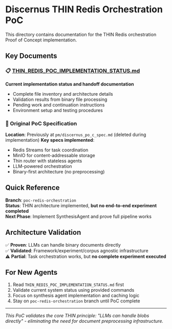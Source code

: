 # Discernus THIN Redis Orchestration PoC

This directory contains documentation for the THIN Redis orchestration Proof of Concept implementation.

## Key Documents

### 📋 [THIN_REDIS_POC_IMPLEMENTATION_STATUS.md](./THIN_REDIS_POC_IMPLEMENTATION_STATUS.md)
**Current implementation status and handoff documentation**
- Complete file inventory and architecture details
- Validation results from binary file processing
- Pending work and continuation instructions
- Environment setup and testing procedures

### 📐 Original PoC Specification
**Location**: Previously at `pm/discernus_po_c_spec.md` (deleted during implementation)
**Key specs implemented**:
- Redis Streams for task coordination
- MinIO for content-addressable storage
- Thin router with stateless agents
- LLM-powered orchestration
- Binary-first architecture (no preprocessing)

## Quick Reference

**Branch**: `poc-redis-orchestration`  
**Status**: THIN architecture implemented, **but no end-to-end experiment completed**  
**Next Phase**: Implement SynthesisAgent and prove full pipeline works

## Architecture Validation

✅ **Proven**: LLMs can handle binary documents directly  
✅ **Validated**: Framework/experiment/corpus agnostic infrastructure  
⚠️ **Partial**: Task orchestration works, but **no complete experiment executed**

## For New Agents

1. Read `THIN_REDIS_POC_IMPLEMENTATION_STATUS.md` first
2. Validate current system status using provided commands
3. Focus on synthesis agent implementation and caching logic
4. Stay on `poc-redis-orchestration` branch until PoC complete

---

*This PoC validates the core THIN principle: "LLMs can handle blobs directly" - eliminating the need for document preprocessing infrastructure.* 